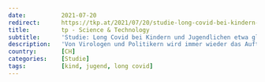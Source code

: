 ```yaml
---
date:          2021-07-20
redirect:      https://tkp.at/2021/07/20/studie-long-covid-bei-kindern-und-jugendlichen-etwa-gleich-haeufig-mit-und-ohne-infektion/
title:         tp - Science & Technology
subtitle:      'Studie: Long Covid bei Kindern und Jugendlichen etwa gleich häufig mit und ohne Infektion'
description:   'Von Virologen und Politikern wird immer wieder das Auftreten von Long Covid als Grund für Masken, Isolation und Impfung von Kindern und Jugendlichen angeführt. Beweise dafür sind bisher anekdotisch geblieben. Dazu gibt es aber eine sauber durchgeführte wissenschaftliche Studie mit Kontrollgruppe. Wir wissen aus allen Statistiken, dass Kinder wenig betroffen sind und bei Infektionen die …'
country:       [CH]
categories:    [Studie]
tags:          [kind, jugend, long covid]
---
```

